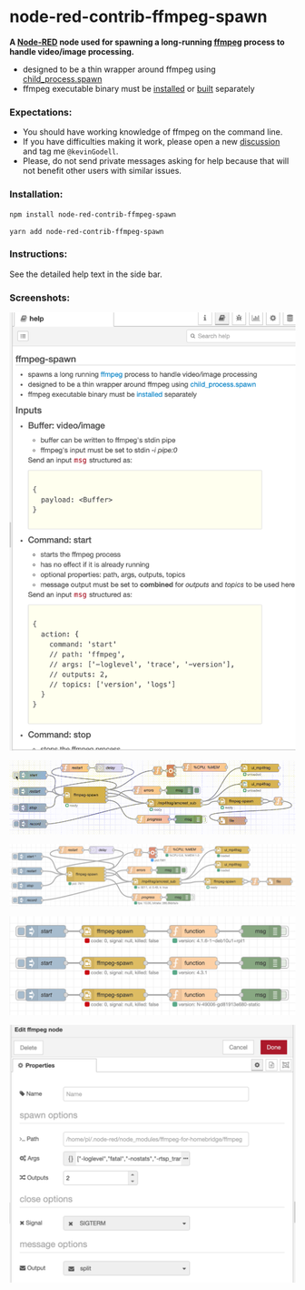 # node-red-contrib-ffmpeg-spawn

**A [Node-RED](https://nodered.org/) node used for spawning a long-running [ffmpeg](https://ffmpeg.org/) process to handle video/image processing.**

* designed to be a thin wrapper around ffmpeg using [child_process.spawn](https://nodejs.org/api/child_process.html#child_process_child_process_spawn_command_args_options)
* ffmpeg executable binary must be [installed](https://duckduckgo.com/?q=how+to+install+ffmpeg) or [built](https://duckduckgo.com/?q=how+to+build+ffmpeg) separately

### Expectations:
* You should have working knowledge of ffmpeg on the command line.
* If you have difficulties making it work, please open a new [discussion](https://discourse.nodered.org/) and tag me `@kevinGodell`.
* Please, do not send private messages asking for help because that will not benefit other users with similar issues.

### Installation:
```
npm install node-red-contrib-ffmpeg-spawn
```
```
yarn add node-red-contrib-ffmpeg-spawn
```

### Instructions:
See the detailed help text in the side bar.

### Screenshots:

![help1.png](https://raw.githubusercontent.com/kevinGodell/node-red-contrib-ffmpeg-spawn/main/screenshots//help1.png)

![editor1.gif](https://raw.githubusercontent.com/kevinGodell/node-red-contrib-ffmpeg-spawn/main/screenshots/editor1.gif)

![editor1.png](https://raw.githubusercontent.com/kevinGodell/node-red-contrib-ffmpeg-spawn/main/screenshots/editor1.png)

![editor2.png](https://raw.githubusercontent.com/kevinGodell/node-red-contrib-ffmpeg-spawn/main/screenshots/editor2.png)

![settings1.png](https://raw.githubusercontent.com/kevinGodell/node-red-contrib-ffmpeg-spawn/main/screenshots/settings1.png)

